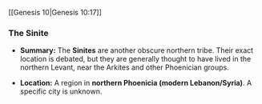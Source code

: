
[[Genesis 10|Genesis 10:17]]
### The Sinite

- **Summary:** The **Sinites** are another obscure northern tribe. Their exact location is debated, but they are generally thought to have lived in the northern Levant, near the Arkites and other Phoenician groups.
    
- **Location:** A region in **northern Phoenicia (modern Lebanon/Syria)**. A specific city is unknown.